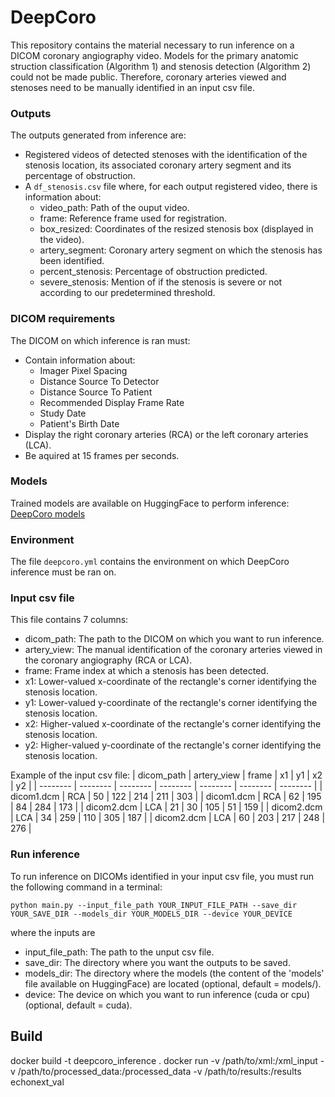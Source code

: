 # DeepCoro
This repository contains the material necessary to run inference on a DICOM coronary angiography video. Models for the primary anatomic struction classification (Algorithm 1) and stenosis detection (Algorithm 2) could not be made public. Therefore, coronary arteries viewed and stenoses need to be manually identified in an input csv file.

### Outputs
The outputs generated from inference are:
- Registered videos of detected stenoses with the identification of the stenosis location, its associated coronary artery segment and its percentage of obstruction.
- A ```df_stenosis.csv``` file where, for each output registered video, there is information about:
  * video_path: Path of the ouput video.
  * frame: Reference frame used for registration.
  * box_resized: Coordinates of the resized stenosis box (displayed in the video).
  * artery_segment: Coronary artery segment on which the stenosis has been identified. 
  * percent_stenosis: Percentage of obstruction predicted. 
  * severe_stenosis: Mention of if the stenosis is severe or not according to our predetermined threshold. 

### DICOM requirements 
The DICOM on which inference is ran must:
- Contain information about:
  * Imager Pixel Spacing
  * Distance Source To Detector
  * Distance Source To Patient
  * Recommended Display Frame Rate
  * Study Date
  * Patient's Birth Date
- Display the right coronary arteries (RCA) or the left coronary arteries (LCA).
- Be aquired at 15 frames per seconds.

### Models
Trained models are available on HuggingFace to perform inference: [DeepCoro models](https://huggingface.co/heartwise/DeepCoro/tree/main)

### Environment 
The file ```deepcoro.yml``` contains the environment on which DeepCoro inference must be ran on. 

### Input csv file
This file contains 7 columns:
* dicom_path: The path to the DICOM on which you want to run inference.
* artery_view: The manual identification of the coronary arteries viewed in the coronary angiography (RCA or LCA).
* frame: Frame index at which a stenosis has been detected. 
* x1: Lower-valued x-coordinate of the rectangle's corner identifying the stenosis location. 
* y1: Lower-valued y-coordinate of the rectangle's corner identifying the stenosis location. 
* x2: Higher-valued x-coordinate of the rectangle's corner identifying the stenosis location. 
* y2: Higher-valued y-coordinate of the rectangle's corner identifying the stenosis location. 

Example of the input csv file:
| dicom_path | artery_view | frame | x1 | y1 | x2 | y2 |
| -------- | -------- | -------- | -------- | -------- | -------- | -------- |
| dicom1.dcm | RCA | 50 | 122 | 214 | 211 | 303 |
| dicom1.dcm | RCA | 62 | 195 | 84 | 284 | 173 |
| dicom2.dcm | LCA | 21 | 30 | 105 | 51 | 159 |
| dicom2.dcm | LCA | 34 | 259 | 110 | 305 | 187 |
| dicom2.dcm | LCA | 60 | 203 | 217 | 248 | 276 |

### Run inference
To run inference on DICOMs identified in your input csv file, you must run the following command in a terminal:

```
python main.py --input_file_path YOUR_INPUT_FILE_PATH --save_dir YOUR_SAVE_DIR --models_dir YOUR_MODELS_DIR --device YOUR_DEVICE
```

where the inputs are
- input_file_path: The path to the unput csv file.
- save_dir: The directory where you want the outputs to be saved.
- models_dir: The directory where the models (the content of the 'models' file available on HuggingFace) are located (optional, default = models/).
- device: The device on which you want to run inference (cuda or cpu) (optional, default = cuda).



## Build
docker build -t deepcoro_inference .
docker run -v /path/to/xml:/xml_input -v /path/to/processed_data:/processed_data -v /path/to/results:/results echonext_val